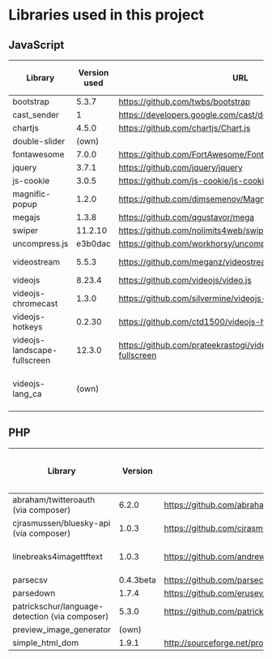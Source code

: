 # Libraries used in this project

## JavaScript

| Library                      | Version used | URL                                                            | Locally stored? | Locked at a specific version? |
|------------------------------|--------------|----------------------------------------------------------------|-----------------|-------------------------------|
| bootstrap                    | 5.3.7        | https://github.com/twbs/bootstrap                              | no              | no                            |
| cast_sender                  | 1            | https://developers.google.com/cast/docs/web_sender/integrate   | no              | no                            |
| chartjs                      | 4.5.0        | https://github.com/chartjs/Chart.js                            | no              | no                            |
| double-slider                | (own)        |                                                                | yes             | n/a                           |
| fontawesome                  | 7.0.0        | https://github.com/FortAwesome/Font-Awesome                    | no              | no                            |
| jquery                       | 3.7.1        | https://github.com/jquery/jquery                               | no              | no                            |
| js-cookie                    | 3.0.5        | https://github.com/js-cookie/js-cookie                         | no              | no                            |
| magnific-popup               | 1.2.0        | https://github.com/dimsemenov/Magnific-Popup                   | yes             | no                            |
| megajs                       | 1.3.8        | https://github.com/qgustavor/mega                              | no              | no                            |
| swiper                       | 11.2.10      | https://github.com/nolimits4web/swiper                         | no              | no                            |
| uncompress.js                | e3b0dac      | https://github.com/workhorsy/uncompress.js                     | yes             | no                            |
| videostream                  | 5.5.3        | https://github.com/meganz/videostream                          | yes             | yes, major changes            |
| videojs                      | 8.23.4       | https://github.com/videojs/video.js                            | no              | no                            |
| videojs-chromecast           | 1.3.0        | https://github.com/silvermine/videojs-chromecast               | yes             | yes, major changes            |
| videojs-hotkeys              | 0.2.30       | https://github.com/ctd1500/videojs-hotkeys                     | yes             | no                            |
| videojs-landscape-fullscreen | 12.3.0       | https://github.com/prateekrastogi/videojs-landscape-fullscreen | yes             | no                            |
| videojs-lang_ca              | (own)        |                                                                | yes             | yes, official translation bad |

## PHP

| Library                                        | Version   | URL                                                       | Locked at a specific version? |
|------------------------------------------------|-----------|-----------------------------------------------------------|-------------------------------|
| abraham/twitteroauth (via composer)            | 6.2.0     | https://github.com/abraham/twitteroauth                   | no                            |
| cjrasmussen/bluesky-api (via composer)         | 1.0.3     | https://github.com/cjrasmussen/BlueskyApi                 | no                            |
| linebreaks4imagettftext                        | 1.0.3     | https://github.com/andrewgjohnson/linebreaks4imagettftext | yes, major changes            |
| parsecsv                                       | 0.4.3beta | https://github.com/parsecsv/parsecsv-for-php              | tbd                           |
| parsedown                                      | 1.7.4     | https://github.com/erusev/parsedown                       | no                            |
| patrickschur/language-detection (via composer) | 5.3.0     | https://github.com/patrickschur/language-detection        | no                            |
| preview_image_generator                        | (own)     |                                                           | n/a                           |
| simple_html_dom                                | 1.9.1     | http://sourceforge.net/projects/simplehtmldom/            | no                            |
